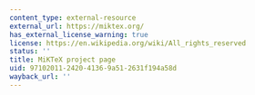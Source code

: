 ```yaml
---
content_type: external-resource
external_url: https://miktex.org/
has_external_license_warning: true
license: https://en.wikipedia.org/wiki/All_rights_reserved
status: ''
title: MiKTeX project page
uid: 97102011-2420-4136-9a51-2631f194a58d
wayback_url: ''
---
```

